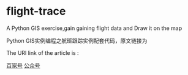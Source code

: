 # flight-trace
A Python GIS exercise,gain gaining flight data  and Draw it on the map

Python GIS实例编程之航班跟踪实例配套代码，原文链接为

The URl link of the article is :

[百家号](http://baijiahao.baidu.com/builder/preview/s?id=1619006053973280873)
[公众号](http://mp.weixin.qq.com/s?__biz=MzU0MTY5MzEwMA==&mid=2247484271&idx=1&sn=21ff25fdf444072c883e3b0e946f6973&chksm=fb2746accc50cfbab731f6c5391d1991dec28cd92691f8b2075922a0f79ce5d21e5797374984&mpshare=1&scene=23&srcid=1205PdEQkaKM82v7qqf8CFDd#rd)
